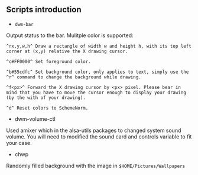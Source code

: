 ## Scripts introduction

- `dwm-bar`

Output status to the bar. Mulitple color is supported:

```text
^rx,y,w,h^ Draw a rectangle of width w and height h, with its top left corner at (x,y) relative the X drawing cursor.

^c#FF0000^ Set foreground color.

^b#55cdfc^ Set background color, only applies to text, simply use the ^r^ command to change the background while drawing.

^f<px>^ Forward the X drawing cursor by <px> pixel. Please bear in mind that you have to move the cursor enough to display your drawing (by the with of your drawing).

^d^ Reset colors to SchemeNorm.
```

- dwm-volume-ctl

Used amixer which in the alsa-utils packages to changed system sound volume.
You will need to modified the sound card and controls variable to fit your case.

- chwp

Randomly filled background with the image in `$HOME/Pictures/Wallpapers`

